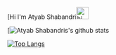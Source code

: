 [Hi I'm Atyab Shabandri<img src="https://user-images.githubusercontent.com/1303154/88677602-1635ba80-d120-11ea-84d8-d263ba5fc3c0.gif" width="28px" alt="hi">



[![Atyab Shabandris's github stats](https://github-readme-stats.vercel.app/api?username=atyabshabandri&count_private=true&hide=contribs,prs)

[![Top Langs](https://github-readme-stats.vercel.app/api/top-langs/?username=atyabshabandri)](https://github.com/anuraghazra/github-readme-stats)




